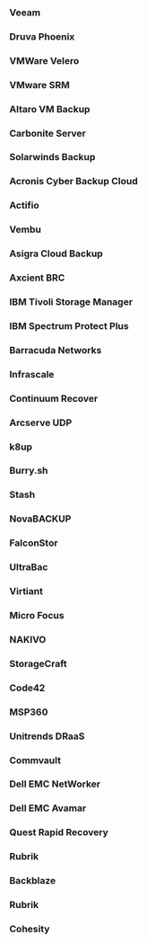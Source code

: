 ### Veeam


### Druva Phoenix


### VMWare Velero


### VMware SRM


### Altaro VM Backup


### Carbonite Server


### Solarwinds Backup


### Acronis Cyber Backup Cloud


### Actifio


### Vembu


### Asigra Cloud Backup


### Axcient BRC


### IBM Tivoli Storage Manager


### IBM Spectrum Protect Plus


### Barracuda Networks


### Infrascale


### Continuum Recover


### Arcserve UDP


### k8up


### Burry.sh


### Stash


### NovaBACKUP


### FalconStor


### UltraBac


### Virtiant


### Micro Focus


### NAKIVO


### StorageCraft


### Code42


### MSP360


### Unitrends DRaaS


### Commvault


### Dell EMC NetWorker


### Dell EMC Avamar


### Quest Rapid Recovery


### Rubrik


### Backblaze


### Rubrik


### Cohesity
